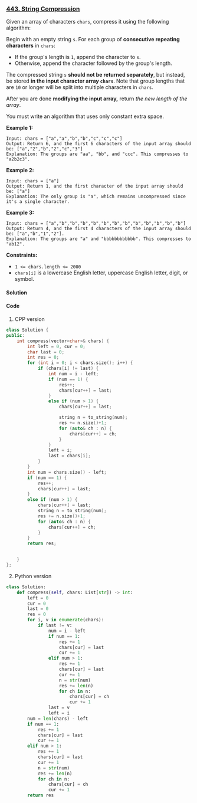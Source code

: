 ### [443. String Compression](https://leetcode.com/problems/string-compression/)

Given an array of characters `chars`, compress it using the following algorithm:

Begin with an empty string `s`. For each group of **consecutive repeating characters** in `chars`:

- If the group's length is `1`, append the character to `s`.
- Otherwise, append the character followed by the group's length.

The compressed string `s` **should not be returned separately**, but instead, be stored **in the input character array `chars`**. Note that group lengths that are `10` or longer will be split into multiple characters in `chars`.

After you are done **modifying the input array,** return *the new length of the array*.

You must write an algorithm that uses only constant extra space.

 

**Example 1:**

```
Input: chars = ["a","a","b","b","c","c","c"]
Output: Return 6, and the first 6 characters of the input array should be: ["a","2","b","2","c","3"]
Explanation: The groups are "aa", "bb", and "ccc". This compresses to "a2b2c3".
```

**Example 2:**

```
Input: chars = ["a"]
Output: Return 1, and the first character of the input array should be: ["a"]
Explanation: The only group is "a", which remains uncompressed since it's a single character.
```

**Example 3:**

```
Input: chars = ["a","b","b","b","b","b","b","b","b","b","b","b","b"]
Output: Return 4, and the first 4 characters of the input array should be: ["a","b","1","2"].
Explanation: The groups are "a" and "bbbbbbbbbbbb". This compresses to "ab12".
```

 

**Constraints:**

- `1 <= chars.length <= 2000`
- `chars[i]` is a lowercase English letter, uppercase English letter, digit, or symbol.

#### Solution



#### Code

1. CPP version

```c++
class Solution {
public:
    int compress(vector<char>& chars) {
        int left = 0, cur = 0;
        char last = 0;
        int res = 0;
        for (int i = 0; i < chars.size(); i++) {
            if (chars[i] != last) {
                int num = i - left;
                if (num == 1) {
                    res++;
                    chars[cur++] = last;
                }
                else if (num > 1) {
                    chars[cur++] = last;

                    string n = to_string(num);
                    res += n.size()+1;
                    for (auto& ch : n) {
                        chars[cur++] = ch;
                    }
                }
                left = i;
                last = chars[i];
            }
        }
        int num = chars.size() - left;
        if (num == 1) {
            res++;
            chars[cur++] = last;
        }
        else if (num > 1) {
            chars[cur++] = last;
            string n = to_string(num);
            res += n.size()+1;
            for (auto& ch : n) {
                chars[cur++] = ch;
            }
        }
        return res;


    }
};
```

2. Python version

```python
class Solution:
    def compress(self, chars: List[str]) -> int:
        left = 0
        cur = 0
        last = 0
        res = 0
        for i, v in enumerate(chars):
            if last != v:
                num = i - left
                if num == 1:
                    res += 1
                    chars[cur] = last
                    cur += 1
                elif num > 1:
                    res += 1
                    chars[cur] = last
                    cur += 1
                    n = str(num)
                    res += len(n)
                    for ch in n:
                        chars[cur] = ch
                        cur += 1
                last = v
                left = i
        num = len(chars) - left
        if num == 1:
            res += 1
            chars[cur] = last
            cur += 1
        elif num > 1:
            res += 1
            chars[cur] = last
            cur += 1
            n = str(num)
            res += len(n)
            for ch in n:
                chars[cur] = ch
                cur += 1
        return res
```



